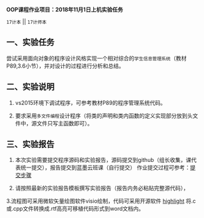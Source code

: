 **OOP课程作业项目：2018年11月1日上机实验任务**

`17计本`  || `17计师本`


## 一、实验任务

尝试采用面向对象的程序设计风格实现一个相对综合的`学生信息管理系统`（教材P89,3.6小节），并对设计的过程进行分析和总结。


## 二、实验说明

1. vs2015环境下调试程序，可参考教材P89的程序管理系统代码。

2. 要求采用`多文件编程`设计程序（将类的声明和类内函数的定义实现部分放到头文件中，源文件只写主函数即可）。





## 三、实验报告

 1. 本次实验需要提交程序源码和实验报告，源码提交到github（组长收集，课代表统一提交），报告提交到蓝墨云班课（自行提交）
   作业提交过程可参考：[提交步骤](https://github.com/tsingke/Homework_Neumann/blob/master/README.md)

 2. 请按照最新的实验报告模板撰写实验报告（报告内务必粘贴完整源代码），

 3.流程图可采用微软矢量绘图软件visio绘制，代码可采用开源软件 [highlight](http://www.andre-simon.de/) 将.c或.cpp文件转换成.rtf高亮可移植代码形式到word文档内。

